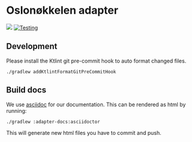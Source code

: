 Oslonøkkelen adapter
====================
[![](https://jitpack.io/v/oslokommune/oslonokkelen-adapter.svg)](https://jitpack.io/#oslokommune/oslonokkelen-adapter)
[![Testing](https://github.com/oslokommune/oslonokkelen-adapter/actions/workflows/testing.yml/badge.svg)](https://github.com/oslokommune/oslonokkelen-adapter/actions/workflows/testing.yml)

Development
-----------
Please install the Ktlint git pre-commit hook to auto format changed files.

    ./gradlew addKtlintFormatGitPreCommitHook

Build docs
----------
We use [asciidoc](https://asciidoctor.org/docs/asciidoc-writers-guide/) for our documentation. This can be rendered
as html by running:

    ./gradlew :adapter-docs:asciidoctor

This will generate new html files you have to commit and push. 